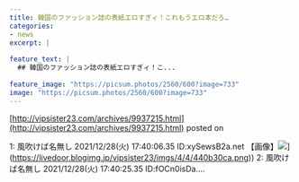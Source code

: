 ```yaml
---
title: 韓国のファッション誌の表紙エロすぎィ！これもうエロ本だろ…
categories:
- news
excerpt: |
  
feature_text: |
  ## 韓国のファッション誌の表紙エロすぎィ！こ...
  
feature_image: "https://picsum.photos/2560/600?image=733"
image: "https://picsum.photos/2560/600?image=733"
---
```


[http://vipsister23.com/archives/9937215.html](http://vipsister23.com/archives/9937215.html)
posted on 

<!--more-->

1: 風吹けば名無し 2021/12/28(火) 17:40:06.35 ID:xySewsB2a.net 【画像】![](https://livedoor.blogimg.jp/vipsister23/imgs/e/d/ed015e09.png[https://livedoor.blogimg.jp/vipsister23/imgs/4/4/440b30ca.png)](https://livedoor.blogimg.jp/vipsister23/imgs/4/4/440b30ca.png)) 2: 風吹けば名無し 2021/12/28(火) 17:40:25.35 ID:fOCn0isDa....
